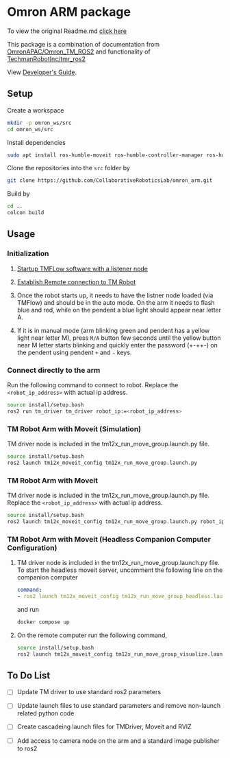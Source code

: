 # Omron ARM package

To view the original Readme.md [click here](./docs/README.md)

This package is a combination of documentation from [OmronAPAC/Omron_TM_ROS2](https://github.com/OmronAPAC/Omron_TM_ROS2) and functionality of [TechmanRobotInc/tmr_ros2](https://github.com/TechmanRobotInc/tmr_ros2)

View [Developer's Guide](https://github.com/CollaborativeRoboticsLab/omron_arm/blob/humble/docs/DeveloperGuide.adoc).

## Setup

Create a workspace

```sh
mkdir -p omron_ws/src
cd omron_ws/src
```

Install dependencies
```sh
sudo apt install ros-humble-moveit ros-humble-controller-manager ros-humble-joint-trajectory-controller ros-humble-joint-state-broadcaster ros-humble-rmw-cyclonedds-cpp ros-humble-joint-state-publisher ros-humble-joint-state-publisher-gui ros-humble-vision-opencv
```

Clone the repositories into the `src` folder by

```sh
git clone https://github.com/CollaborativeRoboticsLab/omron_arm.git
```

Build by

```sh
cd ..
colcon build
```

## Usage 

### Initialization

1. [Startup TMFLow software with a listener node](https://github.com/CollaborativeRoboticsLab/omron_arm/blob/humble/docs/README.md#-tmflow-listen-node-setup)

2. [Establish Remote connection to TM Robot](https://github.com/CollaborativeRoboticsLab/omron_arm/blob/humble/docs/README.md#-remote-connection-to-tm-robot)

3. Once the robot starts up, it needs to have the listner node loaded (via TMFlow) and should be in the auto mode. On the arm it needs to flash blue and red, while on the pendent a blue light should appear near letter A.

4. If it is in manual mode (arm blinking green and pendent has a yellow light near letter M), press `M/A` button few seconds until the yellow button near M letter starts blinking and quickly enter the password (+-++-) on the pendent using pendent `+` and `-` keys.

### Connect directly to the arm

Run the following command to connect to robot. Replace the `<robot_ip_address>` with actual ip address.

```sh
source install/setup.bash
ros2 run tm_driver tm_driver robot_ip:=<robot_ip_address>
```

### TM Robot Arm with Moveit (Simulation)

TM driver node is included in the tm12x_run_move_group.launch.py file.
```sh
source install/setup.bash
ros2 launch tm12x_moveit_config tm12x_run_move_group.launch.py
```

### TM Robot Arm with Moveit 

TM driver node is included in the tm12x_run_move_group.launch.py file. Replace the `<robot_ip_address>` with actual ip address.
```sh
source install/setup.bash
ros2 launch tm12x_moveit_config tm12x_run_move_group.launch.py robot_ip:=<robot_ip_address>
```

### TM Robot Arm with Moveit (Headless Companion Computer Configuration)

1. TM driver node is included in the tm12x_run_move_group.launch.py file. To start the headless moveit server, uncomment the following line on the companion computer

    ```yaml
    command:
    - ros2 launch tm12x_moveit_config tm12x_run_move_group_headless.launch.py robot_ip:=<robot_ip_address>
    ```

    and run

    ```sh
    docker compose up
    ```

2. On the remote computer run the following command,
    ```sh
    source install/setup.bash
    ros2 launch tm12x_moveit_config tm12x_run_move_group_visualize.launch.py
    ```

## To Do List

- [ ] Update TM driver to use standard ros2 parameters 
- [ ] Update launch files to use standard parameters and remove non-launch related python code
- [ ] Create cascadeing launch files for TMDriver, Moveit and RVIZ
- [ ] Add access to camera node on the arm and a standard image publisher to ros2

